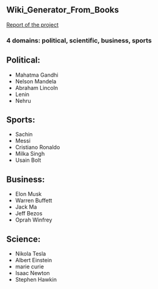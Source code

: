## Wiki_Generator_From_Books

[Report of the project](https://docs.google.com/document/d/1LsfFD97ue79Hdtg_vz11qoGyXRWgmcHFx1ILX1Y_Tfo/edit?usp=sharing)


### 4 domains: political, scientific, business, sports 
## Political:
- Mahatma Gandhi
- Nelson Mandela
- Abraham Lincoln
- Lenin
- Nehru
## Sports:
- Sachin
- Messi
- Cristiano Ronaldo
- Milka Singh
- Usain Bolt
## Business:
- Elon Musk
- Warren Buffett
- Jack Ma
- Jeff Bezos
- Oprah Winfrey
## Science:
- Nikola Tesla
- Albert Einstein
- marie curie
- Isaac Newton
- Stephen Hawkin
